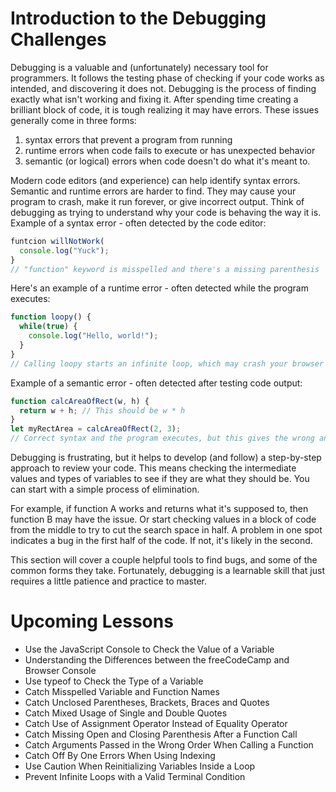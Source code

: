 # Introduction to the Debugging Challenges

Debugging is a valuable and (unfortunately) necessary tool for programmers. It follows the testing phase of checking if your code works as intended, and discovering it does not. Debugging is the process of finding exactly what isn't working and fixing it. After spending time creating a brilliant block of code, it is tough realizing it may have errors. These issues generally come in three forms:

<ol>
   <li>syntax errors that prevent a program from running</li>
   <li>runtime errors when code fails to execute or has unexpected behavior</li>
   <li>semantic (or logical) errors when code doesn't do what it's meant to.</li>
</ol>

Modern code editors (and experience) can help identify syntax errors. Semantic and runtime errors are harder to find. They may cause your program to crash, make it run forever, or give incorrect output. Think of debugging as trying to understand why your code is behaving the way it is. Example of a syntax error - often detected by the code editor:

```js
funtcion willNotWork( 
  console.log("Yuck");
}
// "function" keyword is misspelled and there's a missing parenthesis
```
Here's an example of a runtime error - often detected while the program executes:

```js
function loopy() {
  while(true) {
    console.log("Hello, world!");
  }
}
// Calling loopy starts an infinite loop, which may crash your browser
```
Example of a semantic error - often detected after testing code output:
```js
function calcAreaOfRect(w, h) {
  return w + h; // This should be w * h
}
let myRectArea = calcAreaOfRect(2, 3);
// Correct syntax and the program executes, but this gives the wrong answer
```
Debugging is frustrating, but it helps to develop (and follow) a step-by-step approach to review your code. This means checking the intermediate values and types of variables to see if they are what they should be. You can start with a simple process of elimination.

For example, if function A works and returns what it's supposed to, then function B may have the issue. Or start checking values in a block of code from the middle to try to cut the search space in half. A problem in one spot indicates a bug in the first half of the code. If not, it's likely in the second.

This section will cover a couple helpful tools to find bugs, and some of the common forms they take. Fortunately, debugging is a learnable skill that just requires a little patience and practice to master.

# Upcoming Lessons

 - Use the JavaScript Console to Check the Value of a Variable
 - Understanding the Differences between the freeCodeCamp and Browser Console
 - Use typeof to Check the Type of a Variable
 - Catch Misspelled Variable and Function Names
 - Catch Unclosed Parentheses, Brackets, Braces and Quotes
 - Catch Mixed Usage of Single and Double Quotes
 - Catch Use of Assignment Operator Instead of Equality Operator
 - Catch Missing Open and Closing Parenthesis After a Function Call
 - Catch Arguments Passed in the Wrong Order When Calling a Function
 - Catch Off By One Errors When Using Indexing
 - Use Caution When Reinitializing Variables Inside a Loop
 - Prevent Infinite Loops with a Valid Terminal Condition